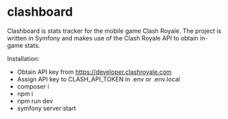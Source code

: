 # clashboard
Clashboard is stats tracker for the mobile game Clash Royale. The project is written in Symfony and makes use of the Clash Royale API to obtain in-game stats.

Installation:
- Obtain API key from https://developer.clashroyale.com
- Assign API key to CLASH_API_TOKEN in .env or .env.local
- composer i
- npm i
- npm run dev
- symfony server:start
